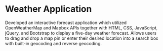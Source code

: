 # Weather Application

Developed an interactive forecast application which utilized OpenWeatherMap and Mapbox APIs together with HTML, CSS, JavaScript, jQuery, and Bootstrap to display a five-day weather forecast. Allows users to drag and drop a map pin or enter their desired location into a search box with built-in geocoding and reverse geocoding.
